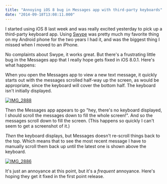 ```yaml
---
title: "Annoying iOS 8 bug in Messages app with third-party keyboards"
date: "2014-09-18T13:08:11.000"
---
```


I started using iOS 8 last week and was really excited yesterday to pick up a third-party keyboard app. Using [Swype](http://www.swype.com) was pretty much my favorite thing on my Android phone for the two years I had it, and was the biggest thing I missed when I moved to an iPhone.

No complaints about Swype, it works great. But there's a frustrating little bug in the Messages app that I really hope gets fixed in iOS 8.0.1. Here's what happens:

When you open the Messages app to view a new text message, it quickly starts out with the messages scrolled half-way up the screen, as would be appropriate, since the keyboard will cover the bottom half. The keyboard isn't initially displayed.

[![IMG_2888](http://chrishubbs.com/wordpress/wp-content/uploads/2014/09/IMG_2888-169x300.png)](http://chrishubbs.com/wordpress/wp-content/uploads/2014/09/IMG_2888.png)

Then the Messages app appears to go "hey, there's no keyboard displayed, I should scroll the messages down to fill the whole screen!". And so the messages scroll down to fill the screen. (This happens so quickly I can't seem to get a screenshot of it.)

_Then_ the keyboard displays, but Messages doesn't re-scroll things back to the top. Which means that to see the most recent message I have to manually scroll them back up until the latest one is shown above the keyboard.

[![IMG_2886](http://chrishubbs.com/wordpress/wp-content/uploads/2014/09/IMG_2886-169x300.png)](http://chrishubbs.com/wordpress/wp-content/uploads/2014/09/IMG_2886.png)

It's just an annoyance at this point, but it's a _frequent_ annoyance. Here's hoping they get it fixed in the first point release.
